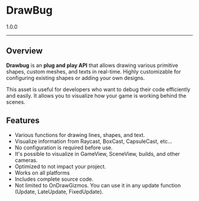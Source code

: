 
# DrawBug 
1.0.0
- - -
## Overview
**Drawbug** is an **plug and play API** that allows drawing various primitive shapes, custom meshes, and texts in real-time. Highly customizable for configuring existing shapes or adding your own designs.

This asset is useful for developers who want to debug their code efficiently and easily. It allows you to visualize how your game is working behind the scenes.

## Features
* Various functions for drawing lines, shapes, and text.
* Visualize information from Raycast, BoxCast, CapsuleCast, etc...
* No configuration is required before use.
* It's possible to visualize in GameView, SceneView, builds, and other cameras.
* Optimized to not impact your project.
* Works on all platforms
* Includes complete source code.
* Not limited to OnDrawGizmos. You can use it in any update function (Update, LateUpdate, FixedUpdate).